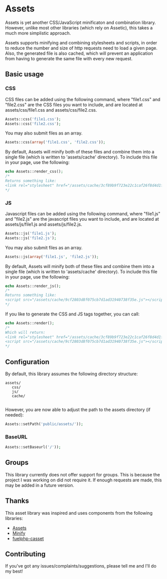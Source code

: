 Assets
======

Assets is yet another CSS/JavaScript minificaton and combination library. However, unlike most other libraries (which rely on Assetic), this takes a much more simplistic approach.

Assets supports minifying and combining stylesheets and scripts, in order to reduce the number and size of http requests need to load a given page. Also, the generated file is also cached, which will prevent an application from having to generate the same file with every new request.


Basic usage
-----------

### CSS

CSS files can be added using the following command, where "file1.css" and "file2.css" are the CSS files you want to include,
and are located at assets/css/file1.css and assets/css/file2.css.

```php
Assets::css('file1.css');
Assets::css('file2.css');
```

You may also submit files as an array. 

```php
Assets::css(array('file1.css', 'file2.css'));
```

By default, Assets will minify both of these files and combine them into a single file (which is written to 'assets/cache' directory).
To include this file in your page, use the following:

```php
echo Assets::render_css();
/*
Returns something like:
<link rel="stylesheet" href="/assets/cache/3cf89b9f723e22c1caf26f8d4d1fdc31.css">
*/
```

### JS

Javascript files can be added using the following command, where "file1.js" and "file2.js" are the javascript files you want to include,
and are located at assets/js/file1.js and assets/js/file2.js.

```php
Assets::js('file1.js');
Assets::js('file2.js');
```

You may also submit files as an array. 

```php
Assets::js(array('file1.js', 'file2.js'));
```

By default, Assets will minify both of these files and combine them into a single file (which is written to 'assets/cache' directory).
To include this file in your page, use the following:

```php
echo Assets::render_js();
/*
Returns something like:
<script src="/assets/cache/9cf2803d8f075cb7d1ad31940738f35e.js"></script>
*/
```
If you like to generate the CSS and JS tags together, you can call:
```php
echo Assets::render();
/*
Which will return:
<link rel="stylesheet" href="/assets/cache/3cf89b9f723e22c1caf26f8d4d1fdc31.css">
<script src="/assets/cache/9cf2803d8f075cb7d1ad31940738f35e.js"></script>
*/
```


Configuration
------

By default, this library assumes the following directory structure:

```
assets/
   css/
   js/
   cache/
   
```

However, you are now able to adjust the path to the assets directory (if needed): 

```php
Assets::setPath('public/assets/'));
```

### BaseURL
```php
Assets::setBaseurl('/'));
```

Groups
------

This library currently does not offer support for groups. This is because the project I was working on did not require it. If enough
requests are made, this may be added in a future version.

Thanks
------

This asset library was inspired and uses components from the following libraries:

 - [Assets](https://github.com/bstrahija/assets)
 - [Minify](https://github.com/matthiasmullie/minify)
 - [fuelphp-casset](https://github.com/canton7/fuelphp-casset)


Contributing
------------

If you've got any issues/complaints/suggestions, please tell me and I'll do my best!
